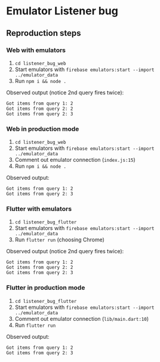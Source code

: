 # Emulator Listener bug

## Reproduction steps

### Web with emulators

1. `cd listener_bug_web`
2. Start emulators with `firebase emulators:start --import ../emulator_data`
3. Run `npm i && node .`

Observed output (notice 2nd query fires twice):
```
Got items from query 1: 2
Got items from query 2: 2
Got items from query 2: 3
```

### Web in production mode

1. `cd listener_bug_web`
2. Start emulators with `firebase emulators:start --import ../emulator_data`
3. Comment out emulator connection (`index.js:15`)
4. Run `npm i && node .`

Observed output:
```
Got items from query 1: 2
Got items from query 2: 3
```

### Flutter with emulators

1. `cd listener_bug_flutter`
2. Start emulators with `firebase emulators:start --import ../emulator_data`
3. Run `flutter run` (choosing Chrome)

Observed output (notice 2nd query fires twice):
```
Got items from query 1: 2
Got items from query 2: 2
Got items from query 2: 3
```

### Flutter in production mode

1. `cd listener_bug_flutter`
2. Start emulators with `firebase emulators:start --import ../emulator_data`
3. Comment out emulator connection (`lib/main.dart:10`)
4. Run `flutter run`

Observed output:
```
Got items from query 1: 2
Got items from query 2: 3
```
